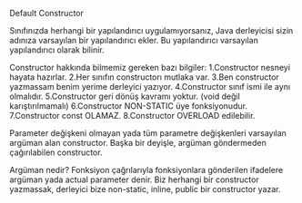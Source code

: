 Default Constructor

Sınıfınızda herhangi bir yapılandırıcı uygulamıyorsanız, Java derleyicisi sizin adınıza  varsayılan bir yapılandırıcı ekler. Bu yapılandırıcı varsayılan yapılandırıcı olarak bilinir.

Constructor hakkında bilmemiz gereken bazı bilgiler: 
1.Constructor nesneyi hayata hazırlar.
2.Her sınıfın constructorı mutlaka var.
3.Ben constructor yazmassam benim yerime derleyici yazıyor.
4.Constructor sınıf ismi ile aynı olmalıdır.
5.Constructor geri dönüş kavramı yoktur. (void değil karıştırılmamalı)
6.Constructor NON-STATIC üye fonksiyonudur.
7.Constructor const OLAMAZ.
8.Constructor OVERLOAD edilebilir.

Parameter değişkeni olmayan yada tüm parametre değişkenleri varsayılan argüman alan constructor.
Başka bir deyişle, argüman göndermeden çağırılabilen constructor.

Argüman nedir?
Fonksiyon çağrılarıyla fonksiyonlara gönderilen ifadelere argüman yada actual parameter denir.
Biz herhangi bir constructor yazmassak, derleyici bize non-static, inline, public bir constructor yazar.
